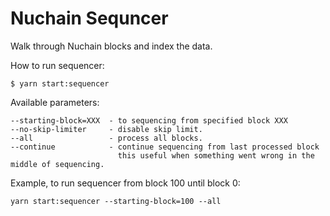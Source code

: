 # Nuchain Sequncer

Walk through Nuchain blocks and index the data.

How to run sequencer:

```
$ yarn start:sequencer
```

Available parameters:

```
--starting-block=XXX  - to sequencing from specified block XXX
--no-skip-limiter     - disable skip limit.
--all                 - process all blocks.
--continue            - continue sequencing from last processed block
                        this useful when something went wrong in the middle of sequencing.
```

Example, to run sequencer from block 100 until block 0:

```
yarn start:sequencer --starting-block=100 --all
```
